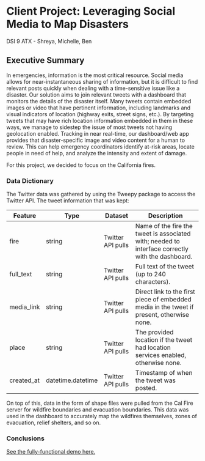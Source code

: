 # Client Project: Leveraging Social Media to Map Disasters
DSI 9 ATX - Shreya, Michelle, Ben

## Executive Summary
In emergencies, information is the most critical resource. Social media allows for near-instantaneous sharing of information, but it is difficult to find relevant posts quickly when dealing with a time-sensitive issue like a disaster. Our solution aims to join relevant tweets with a dashboard that monitors the details of the disaster itself. Many tweets contain embedded images or video that have pertinent information, including landmarks and visual indicators of location (highway exits, street signs, etc.). By targeting tweets that may have rich location information embedded in them in these ways, we manage to sidestep the issue of most tweets not having geolocation enabled. Tracking in near real-time, our dashboard/web app provides that disaster-specific image and video content for a human to review. This can help emergency coordinators identify at-risk areas, locate people in need of help, and analyze the intensity and extent of damage.

For this project, we decided to focus on the California fires.

### Data Dictionary

The Twitter data was gathered by using the Tweepy package to access the Twitter API. The tweet information that was kept:

|Feature|Type|Dataset|Description|
|---|---|---|---|
|fire|string|Twitter API pulls|Name of the fire the tweet is associated with; needed to interface correctly with the dashboard.| 
|full_text|string|Twitter API pulls|Full text of the tweet (up to 240 characters).| 
|media_link|string|Twitter API pulls|Direct link to the first piece of embedded media in the tweet if present, otherwise none.|
|place|string|Twitter API pulls|The provided location if the tweet had location services enabled, otherwise none.|
|created_at|datetime.datetime|Twitter API pulls|Timestamp of when the tweet was posted.| 

On top of this, data in the form of shape files were pulled from the Cal Fire server for wildfire boundaries and evacuation boundaries. This data was used in the dashboard to accurately map the wildfires themselves, zones of evacuation, relief shelters, and so on.

### Conclusions

[See the fully-functional demo here.](https://benjaminmetcalfe.maps.arcgis.com/apps/webappviewer/index.html?id=ad0525f04ff5484d88ecf6a18eb8a8cc)
